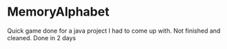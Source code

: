 # MemoryAlphabet
Quick game done for a java project I had to come up with. Not finished and cleaned. Done in 2 days
